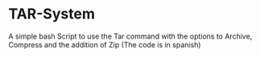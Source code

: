 # TAR-System
A simple bash Script to use the Tar command with the options to Archive, Compress and the addition of Zip (The code is in spanish)
